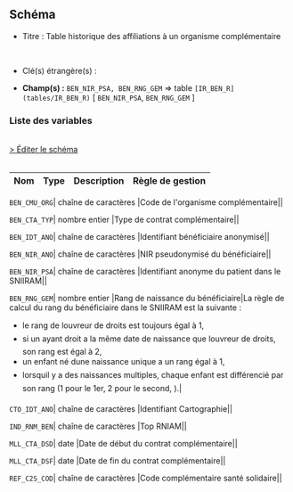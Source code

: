 ## Schéma


- Titre : Table historique des affiliations à un organisme complémentaire
<br />



- Clé(s) étrangère(s) : <br />

- **Champ(s) :** `BEN_NIR_PSA, BEN_RNG_GEM`
  => table `[IR_BEN_R](tables/IR_BEN_R)` [ `BEN_NIR_PSA`, `BEN_RNG_GEM` ]<br />

 
### Liste des variables
<br />
<div>
    <a href="https://gitlab.com/healthdatahub/applications-du-hdh/schema-snds/-/tree/master/schemas/IR_ORC_R/IR_ORC_R.json"
       target="_blank" rel="noopener noreferrer">> Éditer le schéma</a>
</div>
<br />

Nom | Type | Description | Règle de gestion
-|-|-|-



`BEN_CMU_ORG`| chaîne de caractères |Code de l'organisme complémentaire||

`BEN_CTA_TYP`| nombre entier |Type de contrat complémentaire||

`BEN_IDT_ANO`| chaîne de caractères |Identifiant bénéficiaire anonymisé||

`BEN_NIR_ANO`| chaîne de caractères |NIR pseudonymisé du bénéficiaire||

`BEN_NIR_PSA`| chaîne de caractères |Identifiant anonyme du patient dans le SNIIRAM||

`BEN_RNG_GEM`| nombre entier |Rang de naissance du bénéficiaire|La règle de calcul du rang du bénéficiaire dans le SNIIRAM est la suivante :
- le rang de louvreur de droits est toujours égal à 1,
- si un ayant droit a la même date de naissance que louvreur de droits, son rang est égal à 2,
- un enfant né dune naissance unique a un rang égal à 1,
- lorsquil y a des naissances multiples, chaque enfant est différencié par son rang (1 pour le 1er, 2 pour le second, ).|

`CTO_IDT_ANO`| chaîne de caractères |Identifiant Cartographie||

`IND_RNM_BEN`| chaîne de caractères |Top RNIAM||

`MLL_CTA_DSD`| date |Date de début du contrat complémentaire||

`MLL_CTA_DSF`| date |Date de fin du contrat complémentaire||

`REF_C2S_COD`| chaîne de caractères |Code complémentaire santé solidaire||
